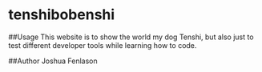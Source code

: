 # tenshibobenshi

##Usage
This website is to show the world my dog Tenshi, but also just to test different developer tools while learning how to code.

##Author
Joshua Fenlason
